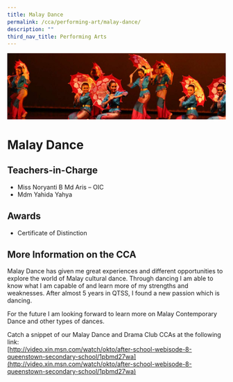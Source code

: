 ```yaml
---
title: Malay Dance
permalink: /cca/performing-art/malay-dance/
description: ""
third_nav_title: Performing Arts
---
```

![](/images/CCA/malaydance.jpg)

Malay Dance
===========

**Teachers-in-Charge**
----------------------

*   Miss Noryanti B Md Aris – OIC
*   Mdm Yahida Yahya

**Awards**
----------

*  Certificate of Distinction

**More Information on the CCA**
-------------------------------

Malay Dance has given me great experiences and different opportunities to explore the world of Malay cultural dance. Through dancing I am able to know what I am capable of and learn more of my strengths and weaknesses. After almost 5 years in QTSS, I found a new passion which is dancing.

For the future I am looking forward to learn more on Malay Contemporary Dance and other types of dances.

Catch a snippet of our Malay Dance and Drama Club CCAs at the following link:  
[http://video.xin.msn.com/watch/okto/after-school-webisode-8-queenstown-secondary-school/1pbmd27wa](http://video.xin.msn.com/watch/okto/after-school-webisode-8-queenstown-secondary-school/1pbmd27wa)